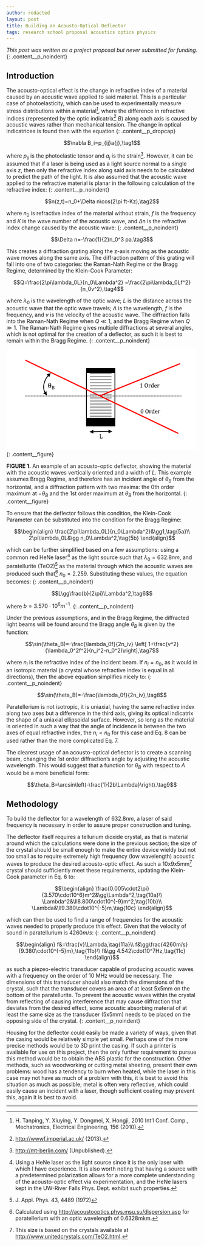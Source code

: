 ```yaml
---
author: redacted
layout: post
title: Building an Acousto-Optical Deflector
tags: research school proposal acoustics optics physics
---
```


*This post was written as a project proposal but never submitted for funding.*
{: .content__p_noindent}

## Introduction

The acousto-optical effect is the change in refractive index of a material
caused by an acoustic wave applied to said material. This is a particular case
of photoelasticity, which can be used to experimentally measure stress
distributions within a material[^1], where the difference in refractive indices
(represented by the optic indicatrix[^2] $B$) along each axis is caused by
acoustic waves rather than mechanical tension. The change in optical
indicatrices is found then with the equation
{: .content__p_dropcap}

[^1]:   H. Tanping, Y. Xiuying, Y. Dongmei, X. Hongji, 2010 Int’l Conf. Comp.,
        Mechatronics, Electrical Engineering, 156 (2010).

[^2]:   <http://wwwf.imperial.ac.uk/> (2013).

$$\nabla B_i=p_{ij}a{j},\tag1$$

where $p_{ij}$ is the photoelastic tensor and $a_j$ is the
strain[^3]. However, it can be assumed that if a laser is being used as a light
source normal to a single axis $z$, then only the refractive index along said
axis needs to be calculated to predict the path of the light. It is also
assumed that the acoustic wave applied to the refractive material is planar in
the following calculation of the refractive index:
{: .content__p_noindent}

[^3]:   <http://mt-berlin.com/> (Unpublished).

$$n(z,t)=n_0+\Delta n\cos(2\pi ft-Kz),\tag2$$

where $n_0$ is refractive index of the material without strain, $f$ is the
frequency and $K$ is the wave number of the acoustic wave, and $\Delta n$ is the
refractive index change caused by the acoustic wave:
{: .content__p_noindent}

$$\Delta n=-\frac{1}{2}n_0^3 pa.\tag3$$

This creates a diffraction grating along the z-axis moving as the acoustic wave
moves along the same axis. The diffraction pattern of this grating will fall
into one of two categories: the Raman-Nath Regime or the Bragg Regime,
determined by the Klein-Cook Parameter:

$$Q=\frac{2\pi\lambda_0L}{n_0\Lambda^2}
    =\frac{2\pi\lambda_0Lf^2}{n_0v^2},\tag4$$

where $\lambda_0$ is the wavelength of the optic wave; $L$ is the distance
across the acoustic wave that the optic wave travels; $\Lambda$ is the
wavelength, $f$ is the frequency, and $v$ is the velocity of the acoustic wave.
The diffraction falls into the Raman-Nath Regime when $Q\ll 1$, and the Bragg
Regime when $Q\gg 1$. The Raman-Nath Regime gives multiple diffractions at
several angles, which is not optimal for the creation of a deflector, as such it
is best to remain within the Bragg Regime.
{: .content__p_noindent}

![An acousto-optical deflector](/assets/img/ao.png)
{: .content__figure}

**FIGURE 1.** An example of an acousto-optic deflector, showing the material
with the acoustic waves vertically oriented and a width of $L$. This example
assumes Bragg Regime, and therefore has an incident angle of $\theta_B$ from the
horizontal, and a diffraction pattern with two maxima: the 0th order maximum at
$-\theta_B$ and the 1st order maximum at $\theta_B$ from the horizontal.
{: .content__figure}

To ensure that the deflector follows this condition, the Klein-Cook Parameter
can be substituted into the condition for the Bragg Regime:

$$\begin{align}
\frac{2\pi\lambda_0L}{n_0\Lambda^2}&\gg1,\tag{5a}\\
2\pi\lambda_0L&\gg n_0\Lambda^2,\tag{5b}
\end{align}$$

which can be further simplified based on a few assumptions: using a common red
HeNe laser[^4] as the light source such that $\lambda_0 = 632.8nm$, and
paratellurite (TeO2)[^5] as the material through which the acoustic waves are
produced such that[^6] $n_0 = 2.259$. Substituting these values, the equation
becomes:
{: .content__p_noindent}

[^4]:   Using a HeNe laser as the light source since it is the only laser with
        which I have experience. It is also worth noting that having a source
        with a predetermined polarization allows for a more complete
        understanding of the acousto-optic effect via experimentation, and the
        HeNe lasers kept in the UW-River Falls Phys. Dept. exhibit such
        properties.

[^5]:   J. Appl. Phys. 43, 4489 (1972)

[^6]:   Calculated using <http://acoustooptics.phys.msu.su/dispersion.asp> for
        paratellerium with an optic wavelength of 0.6328mkm.

$$L\gg\frac{b}{2\pi}\Lambda^2,\tag6$$

where $b = 3.570\cdot10^6 m^{-1}$.
{: .content__p_noindent}

Under the previous assumptions, and in the Bragg Regime, the diffracted light
beams will be found around the Bragg angle $\theta_B$ is given by the function:

$$\sin(\theta_B)=-\frac{\lambda_0f}{2n_iv}
\left[ 1+\frac{v^2}{\lambda_0^2f^2}(n_i^2-n_0^2)\right],\tag7$$

where $n_i$ is the refractive index of the incident beam. If $n_i=n_0$, as it
would in an isotropic material (a crystal whose refractive index is equal in all
directions), then the above equation simplifies nicely to:
{: .content__p_noindent}

$$\sin(\theta_B)=-\frac{\lambda_0f}{2n_iv},\tag8$$

Paratellerium is not isotropic, it is uniaxial, having the same refractive index
along two axes but a difference in the third axis, giving its optical indicatrix
the shape of a uniaxial ellipsoidal surface. However, so long as the material is
oriented in such a way that the angle of incidence is between the two axes of
equal refractive index, the $n_i=n_0$ for this case and Eq. 8 can be used rather
than the more complicated Eq. 7.

The clearest usage of an acousto-optical deflector is to create a scanning beam,
changing the 1st order diffraction’s angle by adjusting the acoustic wavelength.
This would suggest that a function for $\theta_B$ with respect to $\Lambda$
would be a more beneficial form:

$$\theta_B=\arcsin\left(-\frac{1}{2b\Lambda}\right).\tag9$$

## Methodology

To build the deflector for a wavelength of $632.8nm$, a laser of said frequency
is necessary in order to assure proper construction and tuning.

The deflector itself requires a tellurium dioxide crystal, as that is material
around which the calculations were done in the previous section; the size of the
crystal should be small enough to make the entire device wieldy but not too
small as to require extremely high frequency (low wavelength) acoustic waves to
produce the desired acousto-optic effect. As such a 10x9x5mm[^7] crystal should
sufficiently meet these requirements, updating the Klein-Cook parameter in Eq.
6 to:

[^7]:   This size is based on the crystals available at
        <http://www.unitedcrystals.com/TeO2.html>.

$$\begin{align}
\frac{0.005\cdot2\pi}{3.570\cdot10^6}m^2&\gg\Lambda^2,\tag{10a}\\
\Lambda^2&\ll8.800\cdot10^{-9}m^2,\tag{10b}\\
\Lambda&\ll9.380\cdot10^{-5}m,\tag{10c}
\end{align}$$

which can then be used to find a range of frequencies for the acoustic waves
needed to properly produce this effect. Given that the velocity of sound in
paratellurium is $4260m/s$:
{: .content__p_noindent}

$$\begin{align}
f&=\frac{v}\Lambda,\tag{11a}\\
f&\gg\frac{4260m/s}{9.380\cdot10^{-5}m},\tag{11b}\\
f&\gg 4.542\cdot10^7Hz,\tag{11c}
\end{align}$$

as such a piezeo-electric transducer capable of producing acoustic waves with a
frequency on the order of 10 MHz would be necessary. The dimensions of this
transducer should also match the dimensions of the crystal, such that the
transducer covers an area of at least 5x5mm on the bottom of the paratellurite.
To prevent the acoustic waves within the crystal from reflecting of causing
interference that may cause diffraction that deviates from the desired effect,
some acoustic absorbing material of at least the same size as the transducer
(5x5mm) needs to be placed on the opposing side of the crystal.
{: .content__p_noindent}

Housing for the deflector could easily be made a variety of ways, given that the
casing would be relatively simple yet small. Perhaps one of the more precise
methods would be to 3D print the casing. If such a printer is available for use
on this project, then the only further requirement to pursue this method would
be to obtain the ABS plastic for the construction. Other methods, such as
woodworking or cutting metal sheeting, present their own problems: wood has a
tendency to burn when heated, while the laser in this case may not have as much
of a problem with this, it is best to avoid this situation as much as possible;
metal is often very reflective, which could easily cause an incident with a
laser, though sufficient coating may prevent this, again it is best to avoid.

---
